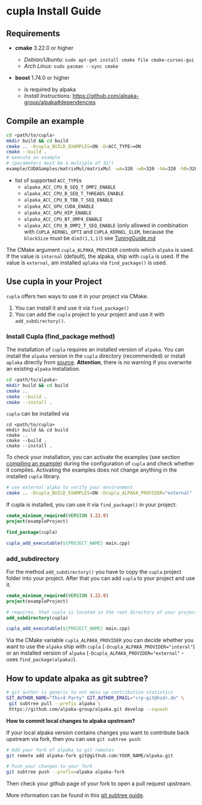 # cupla Install Guide

## Requirements


- **cmake**  3.22.0 or higher
  - *Debian/Ubuntu:* `sudo apt-get install cmake file cmake-curses-gui`
  - *Arch Linux:* `sudo pacman --sync cmake`

- **boost** 1.74.0 or higher
  - is required by alpaka
  - *Install Instructions:* https://github.com/alpaka-group/alpaka#dependencies

## Compile an example

```bash
cd <path/to/cupla>
mkdir build && cd build
cmake .. -Dcupla_BUILD_EXAMPLES=ON -D<ACC_TYPE>=ON
cmake --build .
# execute an example
# (parameters must be a multiple of 32!)
example/CUDASamples/matrixMul/matrixMul -wA=320 -wB=320 -hA=320 -hB=320
```

- list of supported `ACC_TYPE`s
  - `alpaka_ACC_CPU_B_SEQ_T_OMP2_ENABLE`
  - `alpaka_ACC_CPU_B_SEQ_T_THREADS_ENABLE`
  - `alpaka_ACC_CPU_B_TBB_T_SEQ_ENABLE`
  - `alpaka_ACC_GPU_CUDA_ENABLE`
  - `alpaka_ACC_GPU_HIP_ENABLE`
  - `alpaka_ACC_CPU_BT_OMP4_ENABLE`
  - `alpaka_ACC_CPU_B_OMP2_T_SEQ_ENABLE` (only allowed in combination with
  `CUPLA_KERNEL_OPTI` and `CUPLA_KERNEL_ELEM`, because the `blockSize` must be `dim3(1,1,1)`)
  see [TuningGuide.md](doc/TuningGuide.md)

The CMake argument `cupla_ALPAKA_PROVIDER` controls which `alpaka` is used. If the value is `internal` (default), the alpaka, ship with `cupla` is used. If the value is `external`, am installed `aplaka` via `find_package()` is used.

## Use cupla in your Project

`cupla` offers two ways to use it in your project via CMake.

1. You can install it and use it via `find_package()`
2. You can add the `cupla` project to your project and use it with `add_subdirectory()`.

### Install Cupla (find_package method)

The installation of `cupla` requires an installed version of `alpaka`. You can install the `alpaka` version in the `cupla` directory (recommended) or install `aplaka` directly from [source](https://github.com/alpaka-group/alpaka). **Attention**, there is no warning if you overwrite an existing `alpaka` installation.


```bash
cd <path/to/alpaka>
mkdir build && cd build
cmake ..
cmake --build .
cmake --install .
```

`cupla` can be installed via

```
cd <path/to/cupla>
mkdir build && cd build
cmake ..
cmake --build .
cmake --install .
```

To check your installation, you can activate the examples (see section [compiling an example](https://github.com/alpaka-group/cupla/blob/dev/INSTALL.md#compile-an-example)) during the configuration of `cupla` and check whether it compiles. Activating the examples does not change anything in the installed `cupla` library.

```bash
# use external alpka to verify your environment
cmake .. -Dcupla_BUILD_EXAMPLES=ON -Dcupla_ALPAKA_PROVIDER="external"
```

If cupla is installed, you can use it via `find_package()` in your project:

```cmake
cmake_minimum_required(VERSION 3.22.0)
project(exampleProject)

find_package(cupla)

cupla_add_executable(${PROJECT_NAME} main.cpp)
```

### add_subdirectory

For the method `add_subdirectory()` you have to copy the `cupla` project folder into your project. After that you can add `cupla` to your project and use it.

```cmake
cmake_minimum_required(VERSION 3.22.0)
project(exampleProject)

# requires, that cupla is located in the root directory of your project
add_subdirectory(cupla)

cupla_add_executable(${PROJECT_NAME} main.cpp)
```

Via the CMake variable `cupla_ALPAKA_PROVIDER` you can decide whether you want to use the `alpaka` ship with `cupla` (`-Dcupla_ALPAKA_PROVIDER="interal"`) or an installed version of `alpaka` (`-Dcupla_ALPAKA_PROVIDER="external"` - uses `find_package(alpaka)`).

## How to update alpaka as git subtree?

```zsh
# git author is generic to not mess up contribution statistics
GIT_AUTHOR_NAME="Third Party" GIT_AUTHOR_EMAIL="crp-git@hzdr.de" \
 git subtree pull --prefix alpaka \
 https://github.com/alpaka-group/alpaka.git develop --squash
```

**How to commit local changes to alpaka upstream?**

If your local alpaka version contains changes you want to contribute back upstream via fork, then you can use `git subtree push`:

```zsh
# Add your fork of alpaka to git remotes
git remote add alpaka-fork git@github.com:YOUR_NAME/alpaka.git

# Push your changes to your fork
git subtree push --prefix=alpaka alpaka-fork
```
Then check your github page of your fork to open a pull request upstream.

More information can be found in this [git subtree guide](https://www.atlassian.com/blog/git/alternatives-to-git-submodule-git-subtree).
